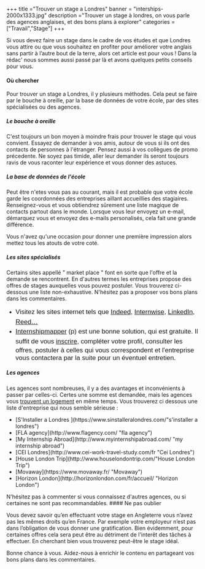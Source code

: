 +++
title ="Trouver un stage a Londres"
banner = "interships-2000x1333.jpg"
description ="Trouver un stage à londres, on vous parle des agences anglaises, et des bons plans à explorer"
categories = ["Travail","Stage"]
+++

Si vous devez faire un stage dans le cadre de vos études et que Londres vous attire ou que vous souhaitez en profiter pour améliorer votre anglais sans partir à l’autre bout de la terre, alors cet article est pour vous ! Dans la rédac' nous sommes aussi passé par là et avons quelques petits conseils pour vous.

<!--
sdsdfs<li><span style="font-weight: 300; line-height: 1.5; font-family: Raleway, sans-serif; font-size: medium;">Commencez par mettre à jour votre CV en anglais ainsi que votre lettre de motivation</span></li>
<li><span style="font-family: Raleway, sans-serif; font-size: 1.07rem; font-weight: 300; line-height: 1.5;">Si vous avez la chance que votre école met à votre disposition des offres de stages, ne les mettez pas de côté avec la conviction de pouvoir trouver mieux. Ce n’est pas si facile que ça de trouver un stage par ses propres moyens.</span></li>
<li><span style="font-size: 1.07rem; font-weight: 300; font-family: Raleway, sans-serif; line-height: 1.5;">Consultez les étudiants de la promotion précédente qui sont eux aussi passer par là. Si leur stage s’est bien passé il est probable que leur entreprise recrute à nouveau des stagiaires. Demandez leur l'email de leur contact.</span></li>
-->




#### Où chercher


Pour trouver un stage a Londres, il y plusieurs méthodes. Cela peut se faire par le bouche à oreille, par la base de données de votre école, par des sites spécialisées ou des agences.

##### Le bouche à oreille

C'est toujours un bon moyen à moindre frais pour trouver le stage qui vous convient. Essayez de demander à vos amis, autour de vous si ils ont des contacts de personnes à l'étranger. Pensez aussi à vos collègues de promo précedente. Ne soyez pas timide, aller leur demander ils seront toujours ravis de vous raconter leur expérience et vous donner des astuces.


##### La base de données de l'école

Peut être  n'etes vous pas au courant, mais il est probable que votre école garde les coordonnées des entreprises aillant accueillies des stagiaires. Renseignez-vous et vous obtiendrez sûrement une liste magique de contacts partout dans le monde. Lorsque vous leur envoyez un e-mail, démarquez vous et envoyez des e-mails personalisés, cela fait une grande différence.

Vous n'avez qu'une occasion pour donner une première impression alors mettez tous les atouts de votre coté.


##### Les sites spécialisés

Certains sites appellé " market place " font en sorte que l'offre et la demande se rencontrent. En d'autres termes les entreprises propose des offres de stages auxquelles vous pouvez postuler. Vous trouverez ci-dessous une liste non-exhaustive. N'hésitez pas a proposer vos bons plans dans les commentaires.

<ul>
<li><span style="font-size: 1.07rem; font-weight: 300; font-family: Raleway, sans-serif; line-height: 1.5;">Visitez les sites internet tels que <a href="https://www.indeed.co.uk/Internship-jobs">Indeed</a>, <a href="http://www.internwise.co.uk/">Internwise</a>, <a href="https://www.linkedin.com/jobs/internship-jobs/?country=gb">LinkedIn</a>, <a href="https://www.reed.co.uk/jobs/internship">Reed…</a></span></li>
<li><span style="font-size: 1.07rem; font-weight: 300; font-family: Raleway, sans-serif; line-height: 1.5;"><a href="https://www.internshipmapper.com/fr/villes/londres">Internshipmapper</a> (p) est une bonne solution, qui est gratuite. Il suffit de vous <a href="https://www.internshipmapper.com/fr/inscription">inscrire</a>, compléter votre profil, consulter les offres, postuler à celles qui vous correspondent et l'entreprise vous contactera par la suite pour un éventuel entretien. </span></li>
</ul>

##### Les agences

Les agences sont nombreuses, il y a des avantages et inconvénients à passer par celles-ci. Certes une somme est demandée, mais les agences vous [trouvent un logement](https://nutspubcrawl.com/fr/blog/logement-a-londres/ "trouver un logement") en même temps. Vous trouverez ci dessous une liste d'entreprise qui nous semble sérieuse :
<ul><li>[S'Installer a Londres ](https://www.sinstalleralondres.com/"s'installer a londres")</li>
    <li>[FLA agency](http://www.flagency.com/ "fla agency")</li>
    <li>[My Internship Abroad](http://www.myinternshipabroad.com/ "my internship abroad")</li>
    <li>[CEI Londres](http://www.cei-work-travel-study.com/fr "Cei Londres")</li>
    <li>[House London Trip](http://www.houselondontrip.com/"House London Trip")</li>
    <li>[Movaway](https://www.movaway.fr/ "Movaway")</li>
    <li>[Horizon London](http://horizonlondon.com/fr/accueil/ "Horizon London")</li>

</ul>
N'hésitez pas à commenter si vous connaissez d'autres agences, ou si certaines ne sont pas recommandables.
#### Ne pas oublier

Vous devez savoir qu’en effectuant votre stage en Angleterre vous n’avez pas les mêmes droits qu’en France. Par exemple votre employeur n’est pas dans l’obligation de vous donner une gratification. Bien évidemment, pour certaines offres cela sera
peut être au détriment de l'interêt des tâches à effectuer. En cherchant bien vous trouverez peut-être le stage idéal.


Bonne chance à vous. Aidez-nous à enrichir le contenu en partageant vos bons plans dans les commentaires.
